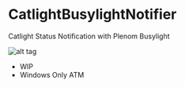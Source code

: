 # CatlightBusylightNotifier
Catlight Status Notification with Plenom Busylight


![alt tag](CatlightBusylightNotifier/Resources/1481754117_traffic.ico)

* WIP
* Windows Only ATM

